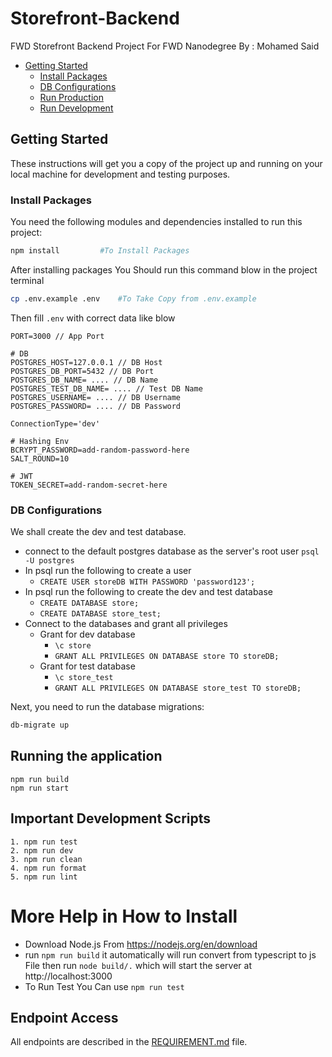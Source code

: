 # Storefront-Backend

FWD Storefront Backend Project For FWD Nanodegree
By : Mohamed Said

- [Getting Started](#Getting-Started)
  - [Install Packages](#Install-Packages)
  - [DB Configurations](#DB-Configurations)
  - [Run Production](#Running-the-application)
  - [Run Development](#Important-Development-Scripts)

## Getting Started

These instructions will get you a copy of the project up and running on your local machine for development and testing purposes.

### Install Packages

You need the following modules and dependencies installed to run this project:

```bash
npm install         #To Install Packages
```

After installing packages You Should run this command blow in the project terminal

```bash
cp .env.example .env    #To Take Copy from .env.example
```

Then fill `.env` with correct data like blow

```
PORT=3000 // App Port

# DB
POSTGRES_HOST=127.0.0.1 // DB Host
POSTGRES_DB_PORT=5432 // DB Port
POSTGRES_DB_NAME= .... // DB Name
POSTGRES_TEST_DB_NAME= .... // Test DB Name
POSTGRES_USERNAME= .... // DB Username
POSTGRES_PASSWORD= .... // DB Password

ConnectionType='dev'

# Hashing Env
BCRYPT_PASSWORD=add-random-password-here
SALT_ROUND=10

# JWT
TOKEN_SECRET=add-random-secret-here
```

### DB Configurations

We shall create the dev and test database.

- connect to the default postgres database as the server's root user `psql -U postgres`
- In psql run the following to create a user
  - `CREATE USER storeDB WITH PASSWORD 'password123';`
- In psql run the following to create the dev and test database
  - `CREATE DATABASE store;`
  - `CREATE DATABASE store_test;`
- Connect to the databases and grant all privileges
  - Grant for dev database
    - `\c store`
    - `GRANT ALL PRIVILEGES ON DATABASE store TO storeDB;`
  - Grant for test database
    - `\c store_test`
    - `GRANT ALL PRIVILEGES ON DATABASE store_test TO storeDB;`

Next, you need to run the database migrations:

```bash
db-migrate up
```

## Running the application

```
npm run build
npm run start
```

## Important Development Scripts

```
1. npm run test
2. npm run dev
3. npm run clean
4. npm run format
5. npm run lint
```

# More Help in How to Install

- Download Node.js From https://nodejs.org/en/download
- run `npm run build` it automatically will run convert from typescript to js File then run `node build/.` which will start the server at http://localhost:3000
- To Run Test You Can use `npm run test`

## Endpoint Access

All endpoints are described in the [REQUIREMENT.md](REQUIREMENTS.md) file.
